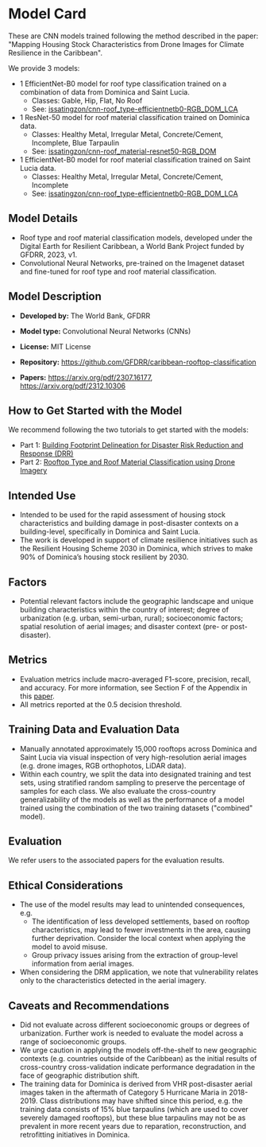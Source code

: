 # Model Card

These are CNN models trained following the method described in the paper:
"Mapping Housing Stock Characteristics from Drone Images for Climate Resilience in the Caribbean".

We provide 3 models: 
- 1 EfficientNet-B0 model for roof type classification trained on a combination of data from Dominica and Saint Lucia.
	- Classes: Gable, Hip, Flat, No Roof
	- See: [issatingzon/cnn-roof_type-efficientnetb0-RGB_DOM_LCA](https://huggingface.co/issatingzon/cnn-roof_type-efficientnetb0-RGB_DOM_LCA)
- 1 ResNet-50 model for roof material classification trained on Dominica data.
	- Classes: Healthy Metal, Irregular Metal, Concrete/Cement, Incomplete, Blue Tarpaulin
	- See: [issatingzon/cnn-roof_material-resnet50-RGB_DOM](https://huggingface.co/issatingzon/cnn-roof_material-resnet50-RGB_DOM)
- 1 EfficientNet-B0 model for roof material classification trained on Saint Lucia data. 
	- Classes: Healthy Metal, Irregular Metal, Concrete/Cement, Incomplete
	- See: [issatingzon/cnn-roof_type-efficientnetb0-RGB_DOM_LCA](https://huggingface.co/issatingzon/cnn-roof_type-efficientnetb0-RGB_DOM_LCA)

## Model Details
- Roof type and roof material classification models, developed under the Digital Earth for Resilient Caribbean, a World Bank Project funded by GFDRR, 2023, v1.
- Convolutional Neural Networks, pre-trained on the Imagenet dataset and fine-tuned for roof type and roof material classification.

## Model Description

- **Developed by:** The World Bank, GFDRR
- **Model type:** Convolutional Neural Networks (CNNs)
- **License:** MIT License

- **Repository:** https://github.com/GFDRR/caribbean-rooftop-classification
- **Papers:** https://arxiv.org/pdf/2307.16177, https://arxiv.org/pdf/2312.10306

## How to Get Started with the Model

We recommend following the two tutorials to get started with the models:
- Part 1: [Building Footprint Delineation for Disaster Risk Reduction and Response (DRR)](https://colab.research.google.com/github/GFDRR/caribbean-rooftop-classification/blob/master/tutorials/01_building_delineation.ipynb)
- Part 2: [Rooftop Type and Roof Material Classification using Drone Imagery](https://colab.research.google.com/github/GFDRR/caribbean-rooftop-classification/blob/master/tutorials/02_building_classification.ipynb)

## Intended Use
- Intended to be used for the rapid assessment of housing stock characteristics and building damage in post-disaster contexts on a building-level, specifically in Dominica and Saint Lucia.
- The work is developed in support of climate resilience initiatives such as the Resilient Housing Scheme 2030 in Dominica, which strives to make 90% of Dominica’s housing stock resilient by 2030.

## Factors
- Potential relevant factors include the geographic landscape and unique building characteristics within the country of interest; degree of urbanization (e.g. urban, semi-urban, rural); socioeconomic factors; spatial resolution of aerial images; and disaster context (pre- or post-disaster).

## Metrics
- Evaluation metrics include macro-averaged F1-score, precision, recall, and accuracy. For more information, see Section F of the Appendix in this [paper](https://arxiv.org/pdf/2307.16177.pdf).
- All metrics reported at the 0.5 decision threshold. 

## Training Data and Evaluation Data
- Manually annotated approximately 15,000 rooftops across Dominica and Saint Lucia via visual inspection of very high-resolution aerial images (e.g. drone images, RGB orthophotos, LiDAR data).
- Within each country, we split the data into designated training and test sets, using stratified random sampling to preserve the percentage of samples for each class. We also evaluate the cross-country generalizability of the models as well as the performance of a model trained using the combination of the two training datasets ("combined" model).

## Evaluation
We refer users to the associated papers for the evaluation results.


## Ethical Considerations
- The use of the model results may lead to unintended consequences, e.g. 
	- The identification of less developed settlements, based on rooftop characteristics, may lead to fewer investments in the area, causing further deprivation. Consider the local context when applying the model to avoid misuse. 
	- Group privacy issues arising from the extraction of group-level information from aerial images.
- When considering the DRM application, we note that vulnerability relates only to the characteristics detected in the aerial imagery.

## Caveats and Recommendations
- Did not evaluate across different socioeconomic groups or degrees of urbanization. Further work is needed to evaluate the model across a range of socioeconomic groups.
- We urge caution in applying the models off-the-shelf to new geographic contexts (e.g. countries outside of the Caribbean) as the initial results of cross-country cross-validation indicate performance degradation in the face of geographic distribution shift. 
- The training data for Dominica is derived from VHR post-disaster aerial images taken in the aftermath of Category 5 Hurricane Maria in 2018-2019. Class distributions may have shifted since this period, e.g. the training data consists of 15% blue tarpaulins (which are used to cover severely damaged rooftops), but these blue tarpaulins may not be as prevalent in more recent years due to reparation, reconstruction, and retrofitting initiatives in Dominica. 


